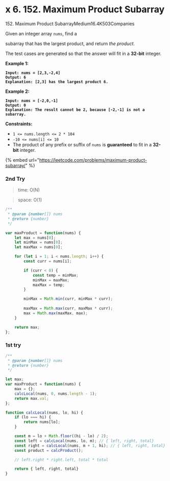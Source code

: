 # x 6. 152. Maximum Product Subarray

152\. Maximum Product SubarrayMedium16.4K503Companies

Given an integer array `nums`, find a&#x20;

subarray that has the largest product, and return _the product_.

The test cases are generated so that the answer will fit in a **32-bit** integer.

&#x20;

**Example 1:**

<pre><code><strong>Input: nums = [2,3,-2,4]
</strong><strong>Output: 6
</strong><strong>Explanation: [2,3] has the largest product 6.
</strong></code></pre>

**Example 2:**

<pre><code><strong>Input: nums = [-2,0,-1]
</strong><strong>Output: 0
</strong><strong>Explanation: The result cannot be 2, because [-2,-1] is not a subarray.
</strong></code></pre>

&#x20;

**Constraints:**

* `1 <= nums.length <= 2 * 104`
* `-10 <= nums[i] <= 10`
* The product of any prefix or suffix of `nums` is **guaranteed** to fit in a **32-bit** integer.



{% embed url="https://leetcode.com/problems/maximum-product-subarray/" %}

### 2nd Try

> time: O(N)

> space: O(1)

```jsx
/**
 * @param {number[]} nums
 * @return {number}
 */

var maxProduct = function(nums) {
    let max = nums[0];
    let minMax = nums[0];
    let maxMax = nums[0];

    for (let i = 1; i < nums.length; i++) {
        const curr = nums[i];

        if (curr < 0) {
            const temp = minMax;
            minMax = maxMax;
            maxMax = temp;
        }

        minMax = Math.min(curr, minMax * curr);
        
        maxMax = Math.max(curr, maxMax * curr);
        max = Math.max(maxMax, max);
    }

    return max;
};
```

### 1st try

```jsx
/**
 * @param {number[]} nums
 * @return {number}
 */

let max;
var maxProduct = function(nums) {
    max = {};
    calcLocal(nums, 0, nums.length - 1);
    return max.val;
};

function calcLocal(nums, lo, hi) {
    if (lo === hi) {
        return nums[lo];
    }

    const m = lo + Math.floor((hi - lo) / 2);
    const left = calcLocal(nums, lo, m); // { left, right, total}
    const right = calcLocal(nums, m + 1, hi); // { left, right, total}
    const product = calcProduct();

    // left.right * right.left, total * total

    return { left, right, total}
}
```



